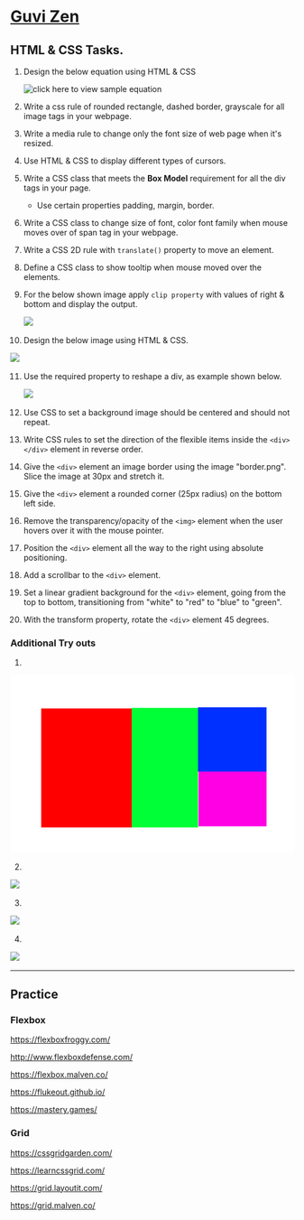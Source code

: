 # [Guvi Zen](https://www.guvi.io/zen/)

## HTML & CSS Tasks.

1. Design the below equation using HTML & CSS

   ![click here to view sample equation](https://i.insider.com/4ff178a269bedd6f1800000f?width=600&format=jpeg&auto=webp)

2. Write a css rule of rounded rectangle, dashed border, grayscale for all image tags in your webpage.

3. Write a media rule to change only the font size of web page when it's resized.

4. Use HTML & CSS to display different types of cursors.

5. Write a CSS class that meets the **Box Model** requirement for all the div tags in your page.

   - Use certain properties padding, margin, border.

6. Write a CSS class to change size of font, color font family when mouse moves over of span tag in your webpage.

7. Write a CSS 2D rule with `translate()` property to move an element.

8. Define a CSS class to show tooltip when mouse moved over the elements.

9. For the below shown image apply `clip property` with values of right & bottom and display the output.

   ![](https://encrypted-tbn0.gstatic.com/images?q=tbn%3AANd9GcR1WuQLHjaoqFLQBVJTPmqVG6WfIwK2jDxf1RAycCQJJhuhjit6&usqp=CAU)

10. Design the below image using HTML & CSS.

![](https://2.bp.blogspot.com/-uBWojLXcSFs/Vk31LrbRLJI/AAAAAAAAAtI/UydMrgJ2a94/s1600/1.jpg)

11. Use the required property to reshape a div, as example shown below.

    ![](https://encrypted-tbn0.gstatic.com/images?q=tbn%3AANd9GcSjWqFJvJ6nFFnDbuz2-BOUWcPHZpE0fF2AiWcoBQM6JO-RPm3_&usqp=CAU)

12. Use CSS to set a background image should be centered and should not repeat.

13. Write CSS rules to set the direction of the flexible items inside the `<div></div>` element in reverse order.

14. Give the `<div>` element an image border using the image "border.png". Slice the image at 30px and stretch it.

15. Give the `<div>` element a rounded corner (25px radius) on the bottom left side.

16. Remove the transparency/opacity of the `<img>` element when the user hovers over it with the mouse pointer.

17. Position the `<div>` element all the way to the right using absolute positioning.

18. Add a scrollbar to the `<div>` element.

19. Set a linear gradient background for the `<div>` element, going from the top to bottom, transitioning from "white" to "red" to "blue" to "green".

20. With the transform property, rotate the `<div>` element 45 degrees.


### Additional Try outs

1.

![](https://raw.githubusercontent.com/rvsp/files/master/div-row-cols.png)

2.

![](https://developer.paciellogroup.com/wp-content/uploads/2015/09/regions-typical1.png)

3.

![](https://ps.w.org/pricing-table/assets/screenshot-3.png?rev=1396861)

4.

![](https://s3-us-west-2.amazonaws.com/s.cdpn.io/429997/Screen%20Shot%202016-12-08%20at%2001.02.41.png)

---

## Practice

### Flexbox
https://flexboxfroggy.com/

http://www.flexboxdefense.com/

https://flexbox.malven.co/

https://flukeout.github.io/

https://mastery.games/

### Grid
https://cssgridgarden.com/

https://learncssgrid.com/

https://grid.layoutit.com/

https://grid.malven.co/


